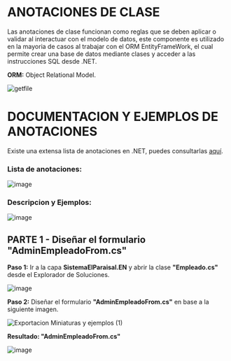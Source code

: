 # ANOTACIONES DE CLASE 

Las anotaciones de clase funcionan como reglas que se deben aplicar o validar al interactuar con el modelo de datos, este componente es utilizado en la mayoria de casos al trabajar con el ORM EntityFrameWork, el cual permite crear una base de datos mediante clases y acceder a las instrucciones SQL desde .NET.

**ORM:** Object Relational Model.

![getfile](https://github.com/user-attachments/assets/1f634eba-277c-4d8b-89c5-0d397cf17999)

# DOCUMENTACION Y EJEMPLOS DE ANOTACIONES

Existe una extensa lista de anotaciones en .NET, puedes consultarlas [aquí](https://www.bytehide.com/blog/data-annotations-in-csharp). 

### Lista de anotaciones:

![image](https://github.com/user-attachments/assets/75007444-ef9d-4b40-a445-8faa32011ae2)

### Descripcion y Ejemplos:

![image](https://github.com/user-attachments/assets/b018ca89-a102-4a6f-bac7-5a66dc1cc022)

## PARTE 1 - Diseñar el formulario **"AdminEmpleadoFrom.cs"**

**Paso 1:** Ir a la capa **SistemaElParaisal.EN** y abrir la clase **"Empleado.cs"** desde el Explorador de Soluciones.

![image](https://github.com/user-attachments/assets/4ddd6bd2-c139-4054-ba62-cfda5652089b)

**Paso 2:** Diseñar el formulario **"AdminEmpleadoFrom.cs"** en base a la siguiente imagen.

![Exportacion Miniaturas y ejemplos (1)](https://github.com/user-attachments/assets/7c5c66f9-aaa8-45ba-9f8c-fe5fe9137303)

**Resultado: "AdminEmpleadoFrom.cs"**

![image](https://github.com/user-attachments/assets/81bae8d8-6fbc-458b-b753-2b51d16df748)
